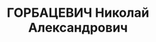 ---
title: ГОРБАЦЕВИЧ Николай Александрович
description: "1898 р. н., с. Букихтово Гродненської обл. (Білорусь), білорус, член\
  \ ВКП(б), освіта середня технічна, Сумська обл., м. Суми, викладач Сумського артилерійського\
  \ училища \n  Арешт 23.08.1937. Військовою колегією Верховного Суду СРСР 9.12.1937\
  \ за ст.ст. 54-1 «б», 54-8, 54-11 КК УСРР засуджений до ВМП. Розстріляний 10.12.1937\
  \ у м. Харків \n  Реабілітований 1.08.1957 Верховним Судом СРСР."
---